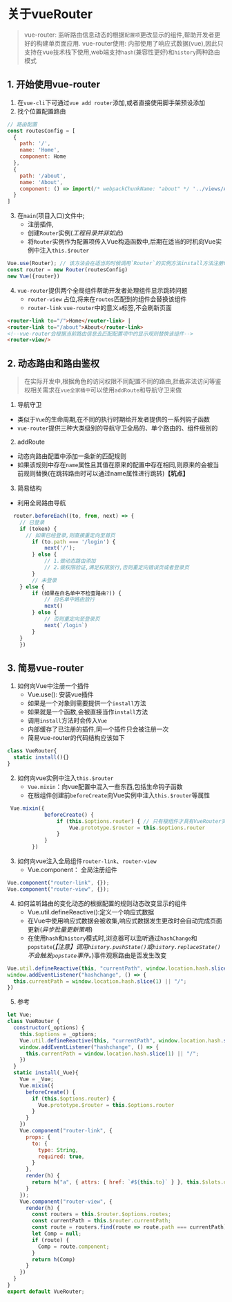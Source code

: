 # 关于vueRouter

> vue-router: 监听路由信息动态的根据`配置项`更改显示的组件,帮助开发者更好的构建单页面应用.
> vue-router使用: 内部使用了响应式数据(vue),因此只支持在vue技术栈下使用,web端支持`hash`(兼容性更好)和`history`两种路由模式

## 1. 开始使用vue-router

1. 在`vue-cli`下可通过`vue add router`添加,或者直接使用脚手架预设添加
2. 找个位置配置路由

```js
// 路由配置
const routesConfig = [
  {
    path: '/',
    name: 'Home',
    component: Home
  },
  {
    path: '/about',
    name: 'About',
    component: () => import(/* webpackChunkName: "about" */ '../views/About.vue')	// 配置懒加载
  }
]
```

3. 在`main`(项目入口)文件中;
   - 注册插件,
   - 创建`Router`实例(*工程目录并非如此*)
   - 将`Router`实例作为配置项传入Vue构造函数中,后期在适当的时机向Vue实例中注入`this.$router`

```js
Vue.use(Router); // 该方法会在适当的时候调用`Router`的实例方法install方法注册this.$router等    
const router = new Router(routesConfig)    
new Vue({router})
```
4. `vue-router`提供两个全局组件帮助开发者处理组件显示跳转问题
   - `router-view` 占位,将来在`routes`匹配到的组件会替换该组件
   - `router-link` `vue-router`中的意义`a`标签,不会刷新页面

```html
<router-link to="/">Home</router-link> |
<router-link to="/about">About</router-link>
<!--vue-router会根据当前路由信息去匹配配置项中的显示规则替换该组件-->
<router-view/>
```

## 2. 动态路由和路由鉴权

> 在实际开发中,根据角色的访问权限不同配置不同的路由,拦截非法访问等鉴权相关需求在`vue全家桶中`可以使用`addRoute`和导航守卫来做

1. 导航守卫

- 类似于`Vue`的生命周期,在不同的执行时期给开发者提供的一系列钩子函数
- `vue-router`提供三种大类级别的导航守卫全局的、单个路由的、组件级别的

2. addRoute

- 动态向路由配置中添加一条新的匹配规则
- 如果该规则中存在`name`属性且其值在原来的配置中存在相同,则原来的会被当前规则替换(在跳转路由时可以通过name属性进行跳转)**【坑点】**

3. 简易结构

- 利用全局路由导航

```js
  router.beforeEach((to, from, next) => {
    // 已登录
    if (token) {
      // 如果已经登录,则直接重定向至首页
        if (to.path === '/login') {
            next('/');
        } else {
            // 1.做动态路由添加
            // 2.做权限验证,满足权限放行,否则重定向错误页或者登录页
        }
        // 未登录
    } else {
        if (如果在白名单中不检查路由?)) {
            // 白名单中路由放行
            next()
        } else {
            // 否则重定向至登录页
            next(`/login`)
        }
    }
    })
```

## 3. 简易vue-router

1. 如何向Vue中注册一个插件
   - Vue.use(): 安装vue插件
   - 如果是一个对象则需要提供一个`install`方法
   - 如果就是一个函数,会被直接当作`install`方法
   - 调用`install`方法时会传入`Vue`
   - 内部缓存了已注册的插件,同一个插件只会被注册一次
   - 简易vue-router的代码结构应该如下

```js
class VueRouter{
  static install(){}
}
```

2. 如何向vue实例中注入`this.$router`
   - `Vue.mixin`：向vue配置中混入一些东西,包括生命钩子函数
   - 在根组件创建前`beforeCreate`向Vue实例中注入`this.$router`等属性

```js
 Vue.mixin({
            beforeCreate() {
                if (this.$options.router) {	// 只有根组件才具有VueRouter实例,在`new Vue`时传入
                    Vue.prototype.$router = this.$options.router
                }
            }
        })
```

3. 如何向vue注入全局组件`router-link`、`router-view`
   - Vue.component： 全局注册组件

```js
Vue.component("router-link", {});
Vue.component("router-view", {});
```

4. 如何监听路由的变化动态的根据配置的规则动态改变显示的组件
   - Vue.util.defineReactive():定义一个响应式数据
   - 在Vue中使用响应式数据会被收集,响应式数据发生更改时会自动完成页面更新(*异步批量更新策略*)
   - 在使用`hash`和`history`模式时,浏览器可以监听通过`hashChange`和`popstate`(*【注意】调用`history.pushState()`或`history.replaceState()`不会触发`popstate`事件。*)事件观察路由是否发生改变

```js
Vue.util.defineReactive(this, "currentPath", window.location.hash.slice(1) || "/")
window.addEventListener("hashchange", () => {
  this.currentPath = window.location.hash.slice(1) || "/";
})
```

5. 参考

```js
let Vue;
class VueRouter {
  constructor(_options) {
    this.$options = _options;
    Vue.util.defineReactive(this, "currentPath", window.location.hash.slice(1) || "/")
    window.addEventListener("hashchange", () => {
      this.currentPath = window.location.hash.slice(1) || "/";
    })
  }
  static install(_Vue){
    Vue = _Vue;
    Vue.mixin({
      beforeCreate() {
        if (this.$options.router) {
          Vue.prototype.$router = this.$options.router
        }
      }
    })
    Vue.component("router-link", {
      props: {
        to: {
          type: String,
          required: true,
        }
      },
      render(h) {
        return h("a", { attrs: { href: `#${this.to}` } }, this.$slots.default)
      }
    });
    Vue.component("router-view", {
      render(h) {
        const routers = this.$router.$options.routes;
        const currentPath = this.$router.currentPath;
        const route = routers.find(route => route.path === currentPath);
        let Comp = null;
        if (route) {
          Comp = route.component;
        }
        return h(Comp)
      }
    })
  }
}
export default VueRouter;


```